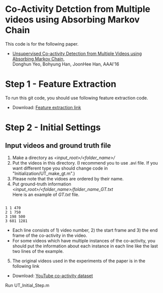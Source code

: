 # Co-Activity Detction from Multiple videos using Absorbing Markov Chain

This code is for the following paper.

- <a href="http://cvlab.postech.ac.kr/research/coactivity/">Unsupervised Co-activity Detection from Multiple Videos using Absorbing Markov Chain,</a><br>
Donghun Yeo, Bohyung Han, JoonHee Han, AAAI'16

# Step 1 - Feature Extraction
To run this git code, you should use following feature extraction code.<br>
- Download: <a href="http://cvlab.postech.ac.kr/research/coactivity/yeo-han.pdf">Feature extraction link</a>

# Step 2 - Initial Settings
## Input videos and ground truth file
  1. Make a directory as _<input_root>/<folder_name>/_ <br>
  2. Put the videos in this directory. (I recommend you to use .avi file. If you want different type you should change code in "Initialization/UT_make_gt.m".)
  3. Please note that the vidoes are ordered by their name.
  4. Put ground-truth information _<input_root>/<folder_name>/folder_name_GT.txt_ <br>
  Here is an example of _GT.txt_ file.
<pre><code>
1 1 470
2 1 750
3 198 500
3 681 1281
</code></pre>
  - Each line consists of 1) video number, 2) the start frame and 3) the end frame of the co-activity in the video.<br>
  - For some videos which have multiple instances of the co-activity, you should put the information about each instance in each line like the last two lines of the example.

  5. The original videos used in the experiments of the paper is in the following link
  - Download: <a href="https://drive.google.com/open?id=0B89l1vetFfpqYzZqR3RXZ09jeDg">YouTube co-activity dataset</a> </li>
  


Run UT_Initial_Step.m <br>
